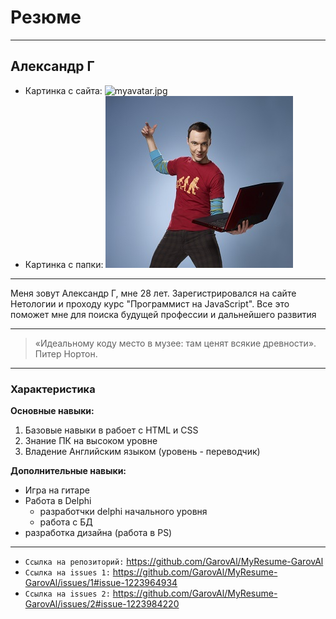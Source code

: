 # Резюме #
***
## Александр Г ##
+ Картинка с сайта:
![myavatar.jpg](https://ia.wampi.ru/2022/05/03/myavatar.jpg)
+ Картинка с папки:
![Мое фото](img/myavatar.jpg)
***
Меня зовут Александр Г, мне 28 лет. Зарегистрировался на сайте Нетологии и проходу курс "Программист на JavaScript".
Все это поможет мне для поиска будущей профессии и дальнейшего развития
***
> «Идеальному коду место в музее: там ценят всякие древности». Питер Нортон. 
***
### Характеристика ###
**Основные навыки:**
1. Базовые навыки в рабоет с HTML и CSS
2. Знание ПК на высоком уровне
3. Владение Английским языком (уровень - переводчик)

**Дополнительные навыки:**

* Игра на гитаре
* Работа в Delphi
    * разработчки delphi начального уровня
    * работа с БД
* разработка дизайна (работа в PS)
***
+ `Cсылка на репозиторий:` https://github.com/GarovAl/MyResume-GarovAl 
+ `Ссылка на issues 1:` https://github.com/GarovAl/MyResume-GarovAl/issues/1#issue-1223964934
+ `Ссылка на issues 2:` https://github.com/GarovAl/MyResume-GarovAl/issues/2#issue-1223984220
